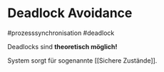# Deadlock Avoidance

#prozesssynchronisation
#deadlock

Deadlocks sind **theoretisch möglich!**

System sorgt für sogenannte [[Sichere Zustände]].
